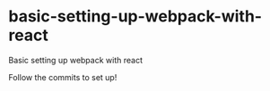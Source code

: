 # basic-setting-up-webpack-with-react
Basic setting up webpack with react

Follow the commits to set up!
